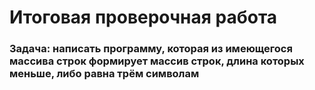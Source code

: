 # Итоговая проверочная работа
### **Задача: написать программу, которая из имеющегося массива строк формирует массив строк, длина которых меньше, либо равна трём символам**